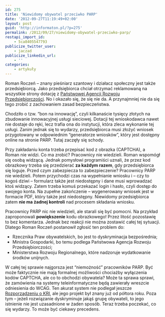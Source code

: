 ```yaml
---
id: 275
title: 'Niewidomy obywatel przeciwko PARP'
date: '2012-09-27T11:19:49+02:00'
layout: post
guid: 'http://informaton.pl/?p=275'
permalink: /2012/09/27/niewidomy-obywatel-przeciwko-parp/
restapi_import_id:
    - 5ca8405547793
publicize_twitter_user:
    - jaczad
publicize_linkedin_url:
    - ''
categories:
    - artykuły
---
```


Roman Roczeń – znany pieśniarz szantowy i działacz społeczny jest także przedsiębiorcą. Jako przedsiębiorca chciał otrzymać reklamowaną na wszystkie strony dotację z [Państwowej Agencji Rozwoju Przedsiębiorczości](http://www.parp.gov.pl). No i okazało się, że się nie da. A przynajmniej nie da się tego zrobić z zachowaniem zasad bezpieczeństwa.  
  
Chodziło o tzw. “bon na innowację”, czyli kilkanaście tysięcy złotych na zbudowanie innowacyjnej usługi sieciowej. Dotacji tej wnioskodawca nawet nie dostaje do ręki, lecz trafia ona do instytucji, która zleca wykonanie tej usługi. Zanim jednak się to wydarzy, przedsiębiorca musi złożyć wniosek przygotowany w odpowiednim “generatorze wniosków”, który jest dostępny online na stronie PARP. Tutaj zaczęły się schody.

Przy zakładaniu konta trzeba przepisać kod z obrazka (CAPTCHA), a Roman nie widzi. Co ma zrobić? Pracownicy nie wiedzieli. Roman wspomógł się osobą widzącą. Jednak pomysłowi programiści uznali, że przez kod obrazkowy trzeba się przedzierać **za każdym razem**, gdy przedsiębiorca się loguje. Przed czym zabezpiecza to zabezpieczenie? Pracownicy PARP nie wiedzieli. Potem przychodzi czas na wypełnianie wniosku i – czy to kogoś dziwi – formularz także jest niedostępny i dane musi wprowadzać ktoś widzący. Zatem trzeba komuś przekazać login i hasło, czyli dostęp do swojego konta. Na zupełne zakończenie – wygenerowany wniosek jest w formacie PDF, który także jest niedostępny. Niewidomy przedsiębiorca zatem **nie ma żadnej kontroli** nad procesem składania wniosku.

Pracownicy PARP nic nie wiedzieli, ale starali się być pomocni. Na przykład zaproponowali **powiększenie** kodu obrazkowego! Przez litość pozostawię to bez komentarza. Jednak bez reakcji nie można zostawić całej tej sytuacji. Dlatego Roman Roczeń postanowił zgłosić ten problem do:

- Rzecznika Praw obywatelskich, bo jest to dyskryminacja bezpośrednia;
- Ministra Gospodarki, bo temu podlega Państwowa Agencja Rozwoju Przedsiębiorczości;
- Ministerstwa Rozwoju Regionalnego, które nadzoruje wydatkowanie środków unijnych.

W całej tej sprawie najgorsza jest “niemożność” pracowników PARP. Być może faktycznie nie mają formalnej możliwości chociażby wyłączenia kodów CAPTCHA, ale co to obchodzi obywatela? Może ta sprawa sprawi, że zamówienia na systemy teleinformatyczne będą zawierały wreszcie odniesienia do WCAG. Ten akurat system nie podlegał jeszcze [Rozporządzeniu o KRI](http://informaton.pl/?p=9), ale jego projekt był znany już od półtora roku. Poza tym – jeżeli rozwiązanie dyskryminuje jakąś grupę obywateli, to jego istnienie nie jest uzasadnione w żaden sposób. Teraz trzeba poczekać, co się wydarzy. To może być ciekawy precedens.